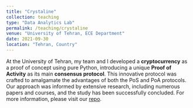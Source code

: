 ```yaml
---
title: "Crystaline"
collection: teaching
type: "Data Analytics Lab"
permalink: /teaching/crystaline
venue: "University of Tehran, ECE Department"
date: 2021-09-30
location: "Tehran, Country"
---
```


At the University of Tehran, my team and I developed a **cryptocurrency** as a proof of concept using pure Python, introducing a unique **Proof of Activity** as its main **consensus protocol**. This innovative protocol was crafted to amalgamate the advantages of both the PoS and PoA protocols. Our approach was informed by extensive research, including numerous papers and courses, and the study has been successfully concluded. For more information, please visit our [repo](https://github.com/Crystalline-Coin/crystalline).